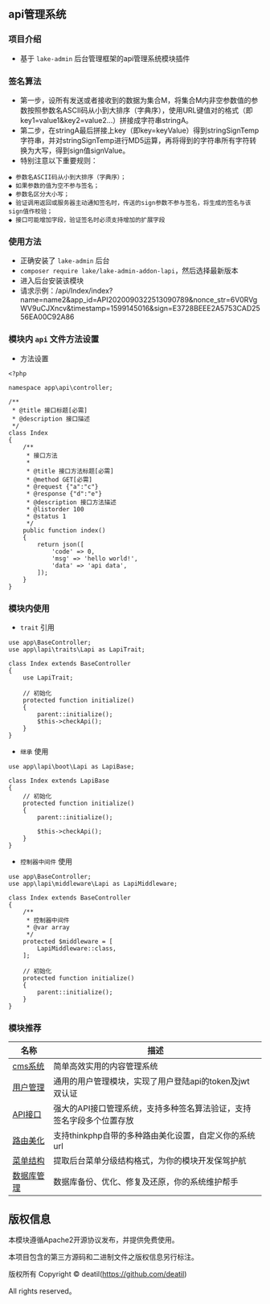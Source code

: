 ## api管理系统


### 项目介绍

*  基于 `lake-admin` 后台管理框架的api管理系统模块插件


### 签名算法

*  第一步，设所有发送或者接收到的数据为集合M，将集合M内非空参数值的参数按照参数名ASCII码从小到大排序（字典序），使用URL键值对的格式（即key1=value1&key2=value2…）拼接成字符串stringA。 
*  第二步，在stringA最后拼接上key（即key=keyValue）得到stringSignTemp字符串，并对stringSignTemp进行MD5运算，再将得到的字符串所有字符转换为大写，得到sign值signValue。
*  特别注意以下重要规则： 
~~~
◆ 参数名ASCII码从小到大排序（字典序）；
◆ 如果参数的值为空不参与签名；
◆ 参数名区分大小写；
◆ 验证调用返回或服务器主动通知签名时，传送的sign参数不参与签名，将生成的签名与该sign值作校验；
◆ 接口可能增加字段，验证签名时必须支持增加的扩展字段 
~~~


### 使用方法 

*  正确安装了 `lake-admin` 后台
*  `composer require lake/lake-admin-addon-lapi`，然后选择最新版本
*  进入后台安装该模块
*  请求示例：/api/Index/index?name=name2&app_id=API2020090322513090789&nonce_str=6V0RVgWV9uCJXncv&timestamp=1599145016&sign=E3728BEEE2A5753CAD2556EA00C92A86


### 模块内 `api` 文件方法设置

*  方法设置
~~~
<?php

namespace app\api\controller;

/**
 * @title 接口标题[必需]
 * @description 接口描述
 */
class Index
{
    /**
     * 接口方法
     *
     * @title 接口方法标题[必需]
     * @method GET[必需]
     * @request {"a":"c"}
     * @response {"d":"e"}
     * @description 接口方法描述
     * @listorder 100
     * @status 1
     */
    public function index()
    {
        return json([
            'code' => 0,
            'msg' => 'hello world!',
            'data' => 'api data',
        ]);
    }
}

~~~


### 模块内使用 

*  `trait` 引用
~~~
use app\BaseController;
use app\lapi\traits\Lapi as LapiTrait;

class Index extends BaseController
{
    use LapiTrait;

    // 初始化
    protected function initialize()
    {
        parent::initialize();
        $this->checkApi();
    }
}
~~~

*  `继承` 使用
~~~
use app\lapi\boot\Lapi as LapiBase;

class Index extends LapiBase
{
    // 初始化
    protected function initialize()
    {
        parent::initialize();
        
        $this->checkApi();
    }
}
~~~

*  `控制器中间件` 使用
~~~
use app\BaseController;
use app\lapi\middleware\Lapi as LapiMiddleware;

class Index extends BaseController
{
    /**
     * 控制器中间件
     * @var array
     */
    protected $middleware = [
        LapiMiddleware::class,
    ];
    
    // 初始化
    protected function initialize()
    {
        parent::initialize();
    }
}
~~~


### 模块推荐

| 名称 | 描述 |
| --- | --- |
| [cms系统](https://github.com/deatil/lake-admin-cms) | 简单高效实用的内容管理系统 |
| [用户管理](https://github.com/deatil/lake-admin-addon-luser) | 通用的用户管理模块，实现了用户登陆api的token及jwt双认证 |
| [API接口](https://github.com/deatil/lake-admin-addon-lapi) | 强大的API接口管理系统，支持多种签名算法验证，支持签名字段多个位置存放 |
| [路由美化](https://github.com/deatil/lake-admin-addon-lroute) | 支持thinkphp自带的多种路由美化设置，自定义你的系统url |
| [菜单结构](https://github.com/deatil/lake-admin-addon-lmenu) | 提取后台菜单分级结构格式，为你的模块开发保驾护航 |
| [数据库管理](https://github.com/deatil/lake-admin-addon-database) | 数据库备份、优化、修复及还原，你的系统维护帮手 |


## 版权信息

本模块遵循Apache2开源协议发布，并提供免费使用。

本项目包含的第三方源码和二进制文件之版权信息另行标注。

版权所有 Copyright © deatil(https://github.com/deatil)

All rights reserved。
